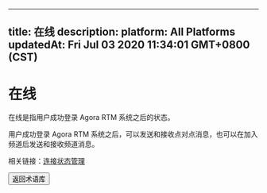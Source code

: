 
---
title: 在线
description: 
platform: All Platforms
updatedAt: Fri Jul 03 2020 11:34:01 GMT+0800 (CST)
---
# 在线
在线是指用户成功登录 Agora RTM 系统之后的状态。

用户成功登录 Agora RTM 系统之后，可以发送和接收点对点消息，也可以在加入频道后发送和接收频道消息。

<div class="alert info">相关链接：<a href="../../cn/Real-time-Messaging/reconnecting_android.md">连接状态管理</a>
</div>

<a href="../../cn/Agora%20Platform/terms.md"><button>返回术语库</button></a>
